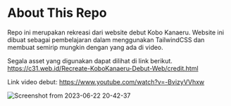 # About This Repo
Repo ini merupakan rekreasi dari website debut Kobo Kanaeru. Website ini dibuat sebagai pembelajaran dalam menggunakan TailwindCSS dan membuat semirip mungkin dengan yang ada di video.

Segala asset yang digunakan dapat dilihat di link berikut.   
https://c31.web.id/Recreate-KoboKanaeru-Debut-Web/credit.html

Link video debut: https://www.youtube.com/watch?v=-BvizyVVhxw

![Screenshot from 2023-06-22 20-42-37](https://github.com/christ31/Recreate-KoboKanaeru-Debut-Web/assets/37174502/35bfe979-f39e-4f75-99d6-e3a20ab9a9e3)
